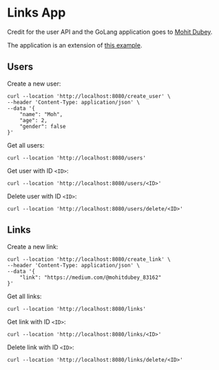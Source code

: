 # Links App

Credit for the user API and the GoLang application goes to [Mohit Dubey](https://medium.com/@mohitdubey_83162).

The application is an extension of [this example](https://medium.com/@mohitdubey_83162/mastering-mongodb-integration-with-go-a-step-by-step-developers-guide-3fcbe46a906e).

## Users

Create a new user:

```
curl --location 'http://localhost:8080/create_user' \
--header 'Content-Type: application/json' \
--data '{
    "name": "Moh",
    "age": 2,
    "gender": false
}'
```

Get all users:

```
curl --location 'http://localhost:8080/users'
```

Get user with ID `<ID>`:

```
curl --location 'http://localhost:8080/users/<ID>'
```

Delete user with ID `<ID>`:

```
curl --location 'http://localhost:8080/users/delete/<ID>'
```

## Links

Create a new link:

```
curl --location 'http://localhost:8080/create_link' \
--header 'Content-Type: application/json' \
--data '{
    "link": "https://medium.com/@mohitdubey_83162"
}'
```

Get all links:

```
curl --location 'http://localhost:8080/links'
```

Get link with ID `<ID>`:

```
curl --location 'http://localhost:8080/links/<ID>'
```

Delete link with ID `<ID>`:

```
curl --location 'http://localhost:8080/links/delete/<ID>'
```
